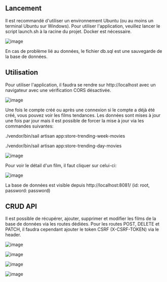 ## Lancement

Il est recommandé d'utiliser un environnement Ubuntu (ou au moins un terminal Ubuntu sur Windows). Pour utiliser l'application, veuillez lancer le script launch.sh à la racine du projet. Docker est nécessaire.

![image](https://github.com/Stickysticky/PlusQuePro/assets/23642565/9b2ce4a0-3c7e-4387-b777-dfa74f09b052)

En cas de problème lié au données, le fichier db.sql est une sauvegarde de la base de données.

## Utilisation

Pour utiliser l'application, il faudra se rendre sur http://localhost avec un navigateur avec une vérification CORS désactivée.

![image](https://github.com/Stickysticky/PlusQuePro/assets/23642565/53a79670-9bab-4e16-b32a-f53a8dbce1b4)

Une fois le compte créé ou après une connexion si le compte a déjà été créé, vous pouvez voir les films tendances. Les données sont mises à jour une fois par jour mais il est possible de forcer la mise à jour via les commandes suivantes:

./vendor/bin/sail artisan app:store-trending-week-movies

./vendor/bin/sail artisan app:store-trending-day-movies

![image](https://github.com/Stickysticky/PlusQuePro/assets/23642565/12767358-971c-4f85-af2d-fe2e676909b6)

Pour voir le détail d'un film, il faut cliquer sur celui-ci:

![image](https://github.com/Stickysticky/PlusQuePro/assets/23642565/b31dd61e-3976-4d95-a352-d7bf0ec0fb33)

La base de données est visible depuis http://localhost:8081/ (id: root, password: password)

## CRUD API

Il est possible de récupérer, ajouter, supprimer et modifier les films de la base de données via les routes dédiées. Pour les routes POST, DELETE et PATCH, il faudra cependant ajouter le token CSRF (X-CSRF-TOKEN) via le header.

![image](https://github.com/Stickysticky/PlusQuePro/assets/23642565/b1c3f7ec-7678-41a9-9ff2-19ab40143f84)


![image](https://github.com/Stickysticky/PlusQuePro/assets/23642565/5bcf5378-d509-4288-b4ec-a4ea90911a70)


![image](https://github.com/Stickysticky/PlusQuePro/assets/23642565/69a13c03-1820-4494-ab44-9f1499c221ae)


![image](https://github.com/Stickysticky/PlusQuePro/assets/23642565/890127c1-1697-4c22-8775-1c02e73b0f2d)

